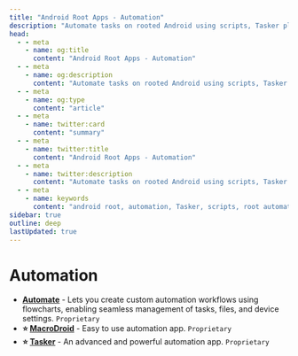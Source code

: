 ```yaml
---
title: "Android Root Apps - Automation"
description: "Automate tasks on rooted Android using scripts, Tasker plugins, and root-only tools to streamline workflows and enable powerful device automation."
head:
  - - meta
    - name: og:title
      content: "Android Root Apps - Automation"
  - - meta
    - name: og:description
      content: "Automate tasks on rooted Android using scripts, Tasker plugins, and root-only tools to streamline workflows and enable powerful device automation."
  - - meta
    - name: og:type
      content: "article"
  - - meta
    - name: twitter:card
      content: "summary"
  - - meta
    - name: twitter:title
      content: "Android Root Apps - Automation"
  - - meta
    - name: twitter:description
      content: "Automate tasks on rooted Android using scripts, Tasker plugins, and root-only tools to streamline workflows and enable powerful device automation."
  - - meta
    - name: keywords
      content: "android root, automation, Tasker, scripts, root automation, rooted tools"
sidebar: true
outline: deep
lastUpdated: true
---
```


# Automation
- **[Automate](https://play.google.com/store/apps/details?id=com.llamalab.automate)** - Lets you create custom automation workflows using flowcharts, enabling seamless management of tasks, files, and device settings. `Proprietary`
- **⭐ [MacroDroid](https://play.google.com/store/search?q=macrodroid&c=apps)** - Easy to use automation app. `Proprietary`
- **⭐ [Tasker](https://play.google.com/store/apps/details?id=net.dinglisch.android.taskerm)** - An advanced and powerful automation app. `Proprietary`